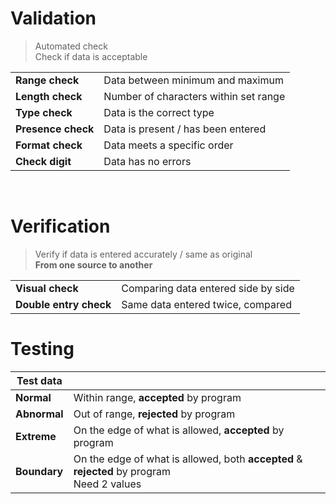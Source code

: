 # Validation

> Automated check \
> Check if data is acceptable

|                    |                                       |
| ------------------ | ------------------------------------- |
| **Range check**    | Data between minimum and maximum      |
| **Length check**   | Number of characters within set range |
| **Type check**     | Data is the correct type              |
| **Presence check** | Data is present / has been entered    |
| **Format check**   | Data meets a specific order           |
| **Check digit**    | Data has no errors                    |

<br>

# Verification

> Verify if data is entered accurately / same as original \
> **From one source to another**

|                        |                                     |
| ---------------------- | ----------------------------------- |
| **Visual check**       | Comparing data entered side by side |
| **Double entry check** | Same data entered twice, compared   |

# Testing

| Test data    |                                                                                                |
| ------------ | ---------------------------------------------------------------------------------------------- |
| **Normal**   | Within range, **accepted** by program                                                          |
| **Abnormal** | Out of range, **rejected** by program                                                          |
| **Extreme**  | On the edge of what is allowed, **accepted** by program                                        |
| **Boundary** | On the edge of what is allowed, both **accepted** & **rejected** by program <br> Need 2 values |
